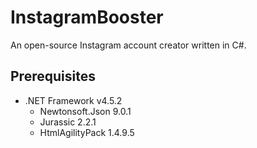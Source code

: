 # InstagramBooster
An open-source Instagram account creator written in C#.

## Prerequisites
* .NET Framework v4.5.2
  * Newtonsoft.Json 9.0.1
  * Jurassic 2.2.1
  * HtmlAgilityPack 1.4.9.5
